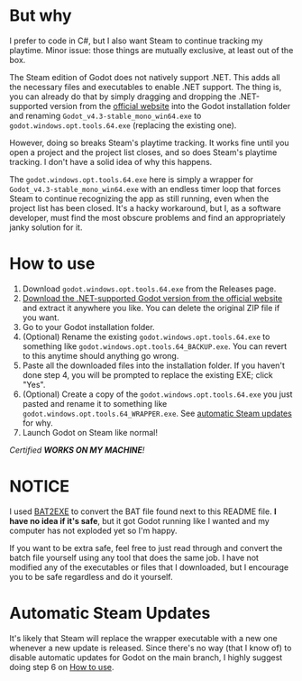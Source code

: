 # But why
I prefer to code in C#, but I also want Steam to continue tracking my playtime. Minor issue: those things are mutually exclusive, at least out of the box.

The Steam edition of Godot does not natively support .NET. This adds all the necessary files and executables to enable .NET support. The thing is, you can already do that by simply dragging and dropping the .NET-supported version from the [official website](https://godotengine.org/download/windows/) into the Godot installation folder and renaming `Godot_v4.3-stable_mono_win64.exe` to `godot.windows.opt.tools.64.exe` (replacing the existing one).

However, doing so breaks Steam's playtime tracking. It works fine until you open a project and the project list closes, and so does Steam's playtime tracking. I don't have a solid idea of why this happens.

The `godot.windows.opt.tools.64.exe` here is simply a wrapper for `Godot_v4.3-stable_mono_win64.exe` with an endless timer loop that forces Steam to continue recognizing the app as still running, even when the project list has been closed. It's a hacky workaround, but I, as a software developer, must find the most obscure problems and find an appropriately janky solution for it.

# How to use
1. Download `godot.windows.opt.tools.64.exe` from the Releases page.
2. [Download the .NET-supported Godot version from the official website](https://godotengine.org/download/windows/) and extract it anywhere you like. You can delete the original ZIP file if you want.
3. Go to your Godot installation folder.
4. (Optional) Rename the existing `godot.windows.opt.tools.64.exe` to something like `godot.windows.opt.tools.64_BACKUP.exe`. You can revert to this anytime should anything go wrong.
5. Paste all the downloaded files into the installation folder. If you haven't done step 4, you will be prompted to replace the existing EXE; click "Yes".
6. (Optional) Create a copy of the `godot.windows.opt.tools.64.exe` you just pasted and rename it to something like `godot.windows.opt.tools.64_WRAPPER.exe`. See [automatic Steam updates](https://github.com/DefinitelyRus/SteamPlaytimeTrackingForGodotDotnet?tab=readme-ov-file#automatic-steam-updates) for why.
7. Launch Godot on Steam like normal!

*Certified **WORKS ON MY MACHINE**!*

# NOTICE
I used [BAT2EXE](https://www.bat2exe.net/) to convert the BAT file found next to this README file. **I have no idea if it's safe**, but it got Godot running like I wanted and my computer has not exploded yet so I'm happy.

If you want to be extra safe, feel free to just read through and convert the batch file yourself using any tool that does the same job. I have not modified any of the executables or files that I downloaded, but I encourage you to be safe regardless and do it yourself.

# Automatic Steam Updates
It's likely that Steam will replace the wrapper executable with a new one whenever a new update is released. Since there's no way (that I know of) to disable automatic updates for Godot on the main branch, I highly suggest doing step 6 on [How to use](https://github.com/DefinitelyRus/SteamPlaytimeTrackingForGodotDotnet?tab=readme-ov-file#how-to-use).
